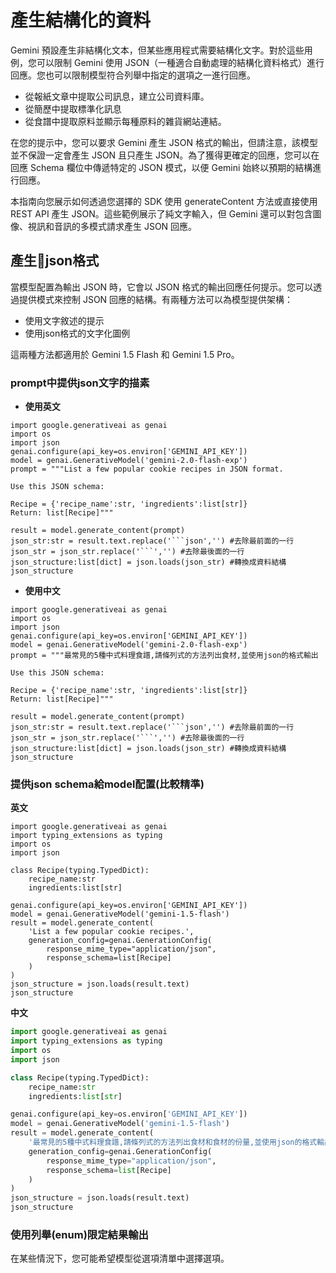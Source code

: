 # 產生結構化的資料

Gemini 預設產生非結構化文本，但某些應用程式需要結構化文字。對於這些用例，您可以限制 Gemini 使用 JSON（一種適合自動處理的結構化資料格式）進行回應。您也可以限制模型符合列舉中指定的選項之一進行回應。

- 從報紙文章中提取公司訊息，建立公司資料庫。
- 從簡歷中提取標準化訊息
- 從食譜中提取原料並顯示每種原料的雜貨網站連結。

在您的提示中，您可以要求 Gemini 產生 JSON 格式的輸出，但請注意，該模型並不保證一定會產生 JSON 且只產生 JSON。為了獲得更確定的回應，您可以在回應 Schema 欄位中傳遞特定的 JSON 模式，以便 Gemini 始終以預期的結構進行回應。

本指南向您展示如何透過您選擇的 SDK 使用 generateContent 方法或直接使用 REST API 產生 JSON。這些範例展示了純文字輸入，但 Gemini 還可以對包含圖像、視訊和音訊的多模式請求產生 JSON 回應。


## 產生json格式
當模型配置為輸出 JSON 時，它會以 JSON 格式的輸出回應任何提示。您可以透過提供模式來控制 JSON 回應的結構。有兩種方法可以為模型提供架構：

- 使用文字敘述的提示
- 使用json格式的文字化圖例

這兩種方法都適用於 Gemini 1.5 Flash 和 Gemini 1.5 Pro。

### prompt中提供json文字的描素

- **使用英文**

```
import google.generativeai as genai
import os
import json
genai.configure(api_key=os.environ['GEMINI_API_KEY'])
model = genai.GenerativeModel('gemini-2.0-flash-exp')
prompt = """List a few popular cookie recipes in JSON format.

Use this JSON schema:

Recipe = {'recipe_name':str, 'ingredients':list[str]}
Return: list[Recipe]"""

result = model.generate_content(prompt)
json_str:str = result.text.replace('```json','') #去除最前面的一行
json_str = json_str.replace('```','') #去除最後面的一行
json_structure:list[dict] = json.loads(json_str) #轉換成資料結構
json_structure
```

- **使用中文**

```
import google.generativeai as genai
import os
import json
genai.configure(api_key=os.environ['GEMINI_API_KEY'])
model = genai.GenerativeModel('gemini-2.0-flash-exp')
prompt = """最常見的5種中式料理食譜,請條列式的方法列出食材,並使用json的格式輸出

Use this JSON schema:

Recipe = {'recipe_name':str, 'ingredients':list[str]}
Return: list[Recipe]"""

result = model.generate_content(prompt)
json_str:str = result.text.replace('```json','') #去除最前面的一行
json_str = json_str.replace('```','') #去除最後面的一行
json_structure:list[dict] = json.loads(json_str) #轉換成資料結構
json_structure
```

### 提供json schema給model配置(比較精準)

**英文**

```
import google.generativeai as genai
import typing_extensions as typing
import os
import json

class Recipe(typing.TypedDict):
    recipe_name:str
    ingredients:list[str]

genai.configure(api_key=os.environ['GEMINI_API_KEY'])
model = genai.GenerativeModel('gemini-1.5-flash')
result = model.generate_content(
    'List a few popular cookie recipes.',
    generation_config=genai.GenerationConfig(
        response_mime_type="application/json",
        response_schema=list[Recipe]
    )
)
json_structure = json.loads(result.text)
json_structure
```

**中文**

```python
import google.generativeai as genai
import typing_extensions as typing
import os
import json

class Recipe(typing.TypedDict):
    recipe_name:str
    ingredients:list[str]

genai.configure(api_key=os.environ['GEMINI_API_KEY'])
model = genai.GenerativeModel('gemini-1.5-flash')
result = model.generate_content(
    '最常見的5種中式料理食譜,請條列式的方法列出食材和食材的份量,並使用json的格式輸出,請使用繁體中文',
    generation_config=genai.GenerationConfig(
        response_mime_type="application/json",
        response_schema=list[Recipe]
    )
)
json_structure = json.loads(result.text)
json_structure
```

### 使用列舉(enum)限定結果輸出

在某些情況下，您可能希望模型從選項清單中選擇選項。





